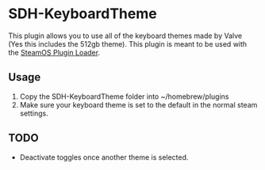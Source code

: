 # SDH-KeyboardTheme

This plugin allows you to use all of the keyboard themes made by Valve (Yes this includes the 512gb theme). This plugin is meant to be used with the [SteamOS Plugin Loader](https://github.com/SteamDeckHomebrew/PluginLoader).

## Usage

1. Copy the SDH-KeyboardTheme folder into ~/homebrew/plugins
2. Make sure your keyboard theme is set to the default in the normal steam settings. 

## TODO

- Deactivate toggles once another theme is selected.
